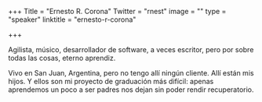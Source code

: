 +++
Title = "Ernesto R. Corona"
Twitter = "rnest"
image = ""
type = "speaker"
linktitle = "ernesto-r-corona"

+++

Agilista, músico, desarrollador de software, a veces escritor, pero por sobre todas las cosas, eterno aprendiz.

Vivo en San Juan, Argentina, pero no tengo allí ningún cliente. Allí están mis hijos. Y ellos son mi proyecto de graduación más difícil: apenas aprendemos un poco a ser padres nos dejan sin poder rendir recuperatorio.
